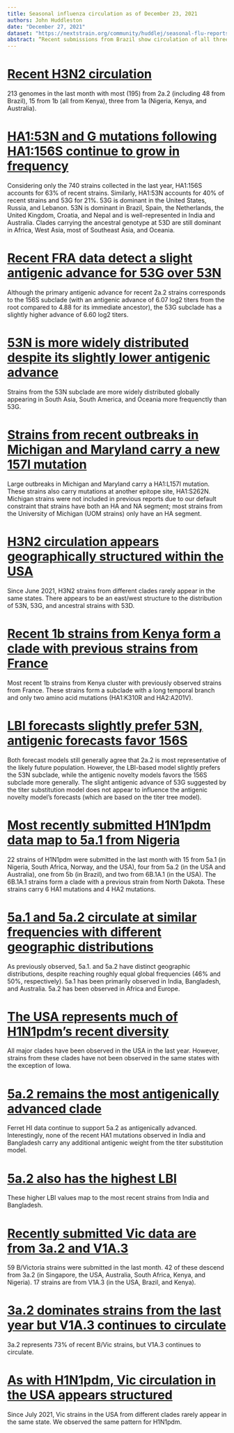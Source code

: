 ```yaml
---
title: Seasonal influenza circulation as of December 23, 2021
authors: John Huddleston
date: "December 27, 2021"
dataset: "https://nextstrain.org/community/huddlej/seasonal-flu-reports/flu/seasonal/2021-12-27/h3n2/ha/2y/cell/fra?d=tree,map&f_recency=last%20week,last%20month&p=grid"
abstract: “Recent submissions from Brazil show circulation of all three major lineages since the start of the pandemic. H3N2 strains from a recent Michigan outbreak were previously missing from analyses because they only have HA (instead of HA and NA). The titer substitution model based on FRA data for H3N2 suggest that the HA1:53G subclade may be slightly antigenically advanced even relative to its ancestors carrying HA1:156S.“
---
```


# [Recent H3N2 circulation](https://nextstrain.org/community/huddlej/seasonal-flu-reports/flu/seasonal/2021-12-27/h3n2/ha/2y/cell/fra?d=tree,map&f_recency=last%20week,last%20month&p=grid)
213 genomes in the last month with most (195) from 2a.2 (including 48 from Brazil), 15 from 1b (all from Kenya), three from 1a (Nigeria, Kenya, and Australia).

# [HA1:53N and G mutations following HA1:156S continue to grow in frequency](https://nextstrain.org/community/huddlej/seasonal-flu-reports/flu/seasonal/2021-12-27/h3n2/ha/2y/cell/fra?c=gt-HA1_53&f_epiweek=202050,202051,202052,202053,202101,202102,202103,202104,202105,202106,202107,202108,202109,202110,202111,202112,202113,202114,202115,202116,202118,202119,202120,202121,202122,202123,202124,202125,202126,202127,202128,202129,202130,202131,202132,202133,202134,202135,202136,202137,202138,202139,202140,202141,202142,202143,202144,202145,202146,202147,202148,202149,202150&p=grid)
Considering only the 740 strains collected in the last year, HA1:156S accounts for 63% of recent strains.
Similarly, HA1:53N accounts for 40% of recent strains and 53G for 21%.
53G is dominant in the United States, Russia, and Lebanon.
53N is dominant in Brazil, Spain, the Netherlands, the United Kingdom, Croatia, and Nepal and is well-represented in India and Australia.
Clades carrying the ancestral genotype at 53D are still dominant in Africa, West Asia, most of Southeast Asia, and Oceania.

# [Recent FRA data detect a slight antigenic advance for 53G over 53N](https://nextstrain.org/community/huddlej/seasonal-flu-reports/flu/seasonal/2021-12-27/h3n2/ha/2y/cell/fra?branchLabel=aa&c=cTiterSub&d=tree&f_epiweek=202050,202051,202052,202053,202101,202102,202103,202104,202105,202106,202107,202108,202109,202110,202111,202112,202113,202114,202115,202116,202118,202119,202120,202121,202122,202123,202124,202125,202126,202127,202128,202129,202130,202131,202132,202133,202134,202135,202136,202137,202138,202139,202140,202141,202142,202143,202144,202145,202146,202147,202148,202149,202150&label=clade:3C.2a1b.2a.2&p=full)
Although the primary antigenic advance for recent 2a.2 strains corresponds to the 156S subclade (with an antigenic advance of 6.07 log2 titers from the root compared to 4.88 for its immediate ancestor), the 53G subclade has a slightly higher advance of 6.60 log2 titers.

# [53N is more widely distributed despite its slightly lower antigenic advance](https://nextstrain.org/community/huddlej/seasonal-flu-reports/flu/seasonal/2021-12-27/h3n2/ha/2y/cell/fra?branchLabel=aa&branches=hide&c=gt-HA1_53&d=tree&f_epiweek=202050,202051,202052,202053,202101,202102,202103,202104,202105,202106,202107,202108,202109,202110,202111,202112,202113,202114,202115,202116,202118,202119,202120,202121,202122,202123,202124,202125,202126,202127,202128,202129,202130,202131,202132,202133,202134,202135,202136,202137,202138,202139,202140,202141,202142,202143,202144,202145,202146,202147,202148,202149,202150&l=scatter&label=clade:3C.2a1b.2a.2&p=full&scatterX=region&scatterY=cTiterSub)
Strains from the 53N subclade are more widely distributed globally appearing in South Asia, South America, and Oceania more frequenctly than 53G.

# [Strains from recent outbreaks in Michigan and Maryland carry a new 157I mutation](https://nextstrain.org/community/huddlej/seasonal-flu-reports/flu/seasonal/2021-12-27/h3n2/ha/2y/cell/fra?c=gt-HA1_157&d=tree,map&f_country=Usa&f_epiweek=202050,202051,202052,202053,202101,202102,202103,202104,202105,202106,202107,202108,202109,202110,202111,202112,202113,202114,202115,202116,202118,202119,202120,202121,202122,202123,202124,202125,202126,202127,202128,202129,202130,202131,202132,202133,202134,202135,202136,202137,202138,202139,202140,202141,202142,202143,202144,202145,202146,202147,202148,202149,202150&label=clade:3C.2a1b.2a.2&m=div&p=grid&r=division)
Large outbreaks in Michigan and Maryland carry a HA1:L157I mutation.
These strains also carry mutations at another epitope site, HA1:S262N.
Michigan strains were not included in previous reports due to our default constraint that strains have both an HA and NA segment; most strains from the University of Michigan (UOM strains) only have an HA segment.

# [H3N2 circulation appears geographically structured within the USA](https://nextstrain.org/community/huddlej/seasonal-flu-reports/flu/seasonal/2021-12-27/h3n2/ha/2y/cell/fra?c=gt-HA1_53&d=tree,map&f_country=Usa&f_epiweek=202116,202118,202119,202120,202121,202122,202123,202124,202125,202126,202127,202128,202129,202130,202131,202132,202133,202134,202135,202136,202137,202138,202139,202140,202141,202142,202143,202144,202145,202146,202147,202148,202149,202150&p=grid&r=division)
Since June 2021, H3N2 strains from different clades rarely appear in the same states.
There appears to be an east/west structure to the distribution of 53N, 53G, and ancestral strains with 53D.

# [Recent 1b strains from Kenya form a clade with previous strains from France](https://nextstrain.org/community/huddlej/seasonal-flu-reports/flu/seasonal/2021-12-27/h3n2/ha/2y/cell/fra?branchLabel=aa&c=country&d=tree&f_epiweek=202050,202051,202052,202053,202101,202102,202103,202104,202105,202106,202107,202108,202109,202110,202111,202112,202113,202114,202115,202116,202118,202119,202120,202121,202122,202123,202124,202125,202126,202127,202128,202129,202130,202131,202132,202133,202134,202135,202136,202137,202138,202139,202140,202141,202142,202143,202144,202145,202146,202147,202148,202149,202150&label=clade:3C.2a1b.1b&p=full)
Most recent 1b strains from Kenya cluster with previously observed strains from France.
These strains form a subclade with a long temporal branch and only two amino acid mutations (HA1:K310R and HA2:A201V).

# [LBI forecasts slightly prefer 53N, antigenic forecasts favor 156S](https://nextstrain.org/community/huddlej/seasonal-flu-reports/flu/seasonal/2021-12-27/h3n2/ha/2y/cell/fra?branches=hide&c=gt-HA1_53,156,159&d=tree&l=scatter&m=div&p=full&scatterX=weighted_distance_to_future_by_cTiter_x-ne_star&scatterY=weighted_distance_to_future_by_ne_star-lbi)
Both forecast models still generally agree that 2a.2 is most representative of the likely future population.
However, the LBI-based model slightly prefers the 53N subclade, while the antigenic novelty models favors the 156S subclade more generally.
The slight antigenic advance of 53G suggested by the titer substitution model does not appear to influence the antigenic novelty model’s forecasts (which are based on the titer tree model).

# [Most recently submitted H1N1pdm data map to 5a.1 from Nigeria](https://nextstrain.org/community/huddlej/seasonal-flu-reports/flu/seasonal/2021-12-27/h1n1pdm/ha/2y/cell/hi?d=tree,map,frequencies&f_recency=last%20week,last%20month&p=grid)
22 strains of H1N1pdm were submitted in the last month with 15 from 5a.1 (in Nigeria, South Africa, Norway, and the USA), four from 5a.2 (in the USA and Australia), one from 5b (in Brazil), and two from 6B.1A.1 (in the USA).
The 6B.1A.1 strains form a clade with a previous strain from North Dakota.
These strains carry 6 HA1 mutations and 4 HA2 mutations.

# [5a.1 and 5a.2 circulate at similar frequencies with different geographic distributions](https://nextstrain.org/community/huddlej/seasonal-flu-reports/flu/seasonal/2021-12-27/h1n1pdm/ha/2y/cell/hi?d=tree,map,frequencies&f_epiweek=202053,202101,202102,202103,202104,202105,202106,202107,202108,202109,202110,202111,202112,202113,202114,202115,202117,202118,202120,202121,202122,202123,202124,202125,202126,202127,202129,202130,202131,202132,202134,202135,202136,202137,202138,202140,202141,202142,202143,202144,202139&p=grid)
As previously observed, 5a.1. and 5a.2 have distinct geographic distributions, despite reaching roughly equal global frequencies (46% and 50%, respectively).
5a.1 has been primarily observed in India, Bangladesh, and Australia.
5a.2 has been observed in Africa and Europe.

# [The USA represents much of H1N1pdm’s recent diversity](https://nextstrain.org/community/huddlej/seasonal-flu-reports/flu/seasonal/2021-12-27/h1n1pdm/ha/2y/cell/hi?d=tree,map&f_country=Usa&f_epiweek=202053,202101,202102,202103,202104,202105,202106,202107,202108,202109,202110,202111,202112,202113,202114,202115,202117,202118,202120,202121,202122,202123,202124,202125,202126,202127,202129,202130,202131,202132,202134,202135,202136,202137,202138,202140,202141,202142,202143,202144,202139&p=grid&r=division)
All major clades have been observed in the USA in the last year.
However, strains from these clades have not been observed in the same states with the exception of Iowa.

# [5a.2 remains the most antigenically advanced clade](https://nextstrain.org/community/huddlej/seasonal-flu-reports/flu/seasonal/2021-12-27/h1n1pdm/ha/2y/cell/hi?c=cTiterSub&d=tree,map&f_epiweek=202053,202101,202102,202103,202104,202105,202106,202107,202108,202109,202110,202111,202112,202113,202114,202115,202117,202118,202120,202121,202122,202123,202124,202125,202126,202127,202129,202130,202131,202132,202134,202135,202136,202137,202138,202139,202140,202141,202142,202143,202144&p=grid&r=division)
Ferret HI data continue to support 5a.2 as antigenically advanced.
Interestingly, none of the recent HA1 mutations observed in India and Bangladesh carry any additional antigenic weight from the titer substitution model.

# [5a.2 also has the highest LBI](https://nextstrain.org/community/huddlej/seasonal-flu-reports/flu/seasonal/2021-12-27/h1n1pdm/ha/2y/cell/hi?c=lbi&d=tree&f_epiweek=202053,202101,202102,202103,202104,202105,202106,202107,202108,202109,202110,202111,202112,202113,202114,202115,202117,202118,202120,202121,202122,202123,202124,202125,202126,202127,202129,202130,202131,202132,202134,202135,202136,202137,202138,202139,202140,202141,202142,202143,202144&p=full&r=division)
These higher LBI values map to the most recent strains from India and Bangladesh.

# [Recently submitted Vic data are from 3a.2 and V1A.3](https://nextstrain.org/community/huddlej/seasonal-flu-reports/flu/seasonal/2021-12-27/vic/ha/2y/cell/hi?d=tree,map&f_recency=last%20month,last%20week&p=grid)
59 B/Victoria strains were submitted in the last month.
42 of these descend from 3a.2 (in Singapore, the USA, Australia, South Africa, Kenya, and Nigeria).
17 strains are from V1A.3 (in the USA, Brazil, and Kenya).

# [3a.2 dominates strains from the last year but V1A.3 continues to circulate](https://nextstrain.org/community/huddlej/seasonal-flu-reports/flu/seasonal/2021-12-27/vic/ha/2y/cell/hi?d=tree,map,frequencies&f_epiweek=202050,202051,202052,202053,202101,202102,202103,202104,202105,202106,202107,202108,202109,202110,202111,202112,202113,202114,202115,202116,202117,202118,202119,202120,202121,202122,202123,202124,202125,202126,202127,202128,202129,202130,202131,202132,202133,202134,202135,202136,202137,202138,202139,202140,202141,202142,202143,202144,202145,202146&p=grid)
3a.2 represents 73% of recent B/Vic strains, but V1A.3 continues to circulate.

# [As with H1N1pdm, Vic circulation in the USA appears structured](https://nextstrain.org/community/huddlej/seasonal-flu-reports/flu/seasonal/2021-12-27/vic/ha/2y/cell/hi?d=tree,map&f_country=Usa&f_epiweek=202121,202122,202123,202124,202125,202126,202127,202128,202129,202130,202131,202132,202133,202134,202135,202136,202137,202138,202139,202140,202141,202142,202143,202144,202145,202146&label=clade:V1A.3&p=grid&r=division)
Since July 2021, Vic strains in the USA from different clades rarely appear in the same state.
We observed the same pattern for H1N1pdm.
